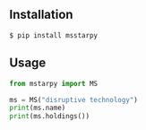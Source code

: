 
##  Installation


``$ pip install msstarpy``

##  Usage


```python
from mstarpy import MS

ms = MS("disruptive technology")
print(ms.name)
print(ms.holdings())
```
